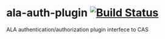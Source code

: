 # ala-auth-plugin [![Build Status](https://travis-ci.org/jamirali/ala-auth-plugin.svg?branch=master)](https://travis-ci.org/jamirali/ala-auth-plugin)
ALA authentication/authorization plugin interfece to CAS
